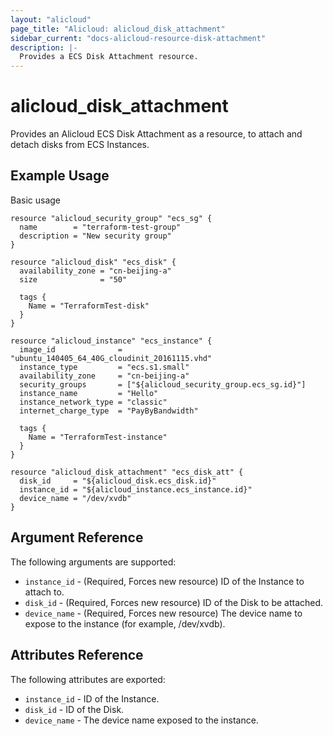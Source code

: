 ```yaml
---
layout: "alicloud"
page_title: "Alicloud: alicloud_disk_attachment"
sidebar_current: "docs-alicloud-resource-disk-attachment"
description: |-
  Provides a ECS Disk Attachment resource.
---
```


# alicloud_disk_attachment

Provides an Alicloud ECS Disk Attachment as a resource, to attach and detach disks from ECS Instances.

## Example Usage

Basic usage

```hcl
resource "alicloud_security_group" "ecs_sg" {
  name        = "terraform-test-group"
  description = "New security group"
}

resource "alicloud_disk" "ecs_disk" {
  availability_zone = "cn-beijing-a"
  size              = "50"

  tags {
    Name = "TerraformTest-disk"
  }
}

resource "alicloud_instance" "ecs_instance" {
  image_id              = "ubuntu_140405_64_40G_cloudinit_20161115.vhd"
  instance_type         = "ecs.s1.small"
  availability_zone     = "cn-beijing-a"
  security_groups       = ["${alicloud_security_group.ecs_sg.id}"]
  instance_name         = "Hello"
  instance_network_type = "classic"
  internet_charge_type  = "PayByBandwidth"

  tags {
    Name = "TerraformTest-instance"
  }
}

resource "alicloud_disk_attachment" "ecs_disk_att" {
  disk_id     = "${alicloud_disk.ecs_disk.id}"
  instance_id = "${alicloud_instance.ecs_instance.id}"
  device_name = "/dev/xvdb"
}
```
## Argument Reference

The following arguments are supported:

* `instance_id` - (Required, Forces new resource) ID of the Instance to attach to.
* `disk_id` - (Required, Forces new resource) ID of the Disk to be attached.
* `device_name` - (Required, Forces new resource) The device name to expose to the instance (for example, /dev/xvdb).

## Attributes Reference

The following attributes are exported:

* `instance_id` - ID of the Instance.
* `disk_id` - ID of the Disk.
* `device_name` - The device name exposed to the instance.
